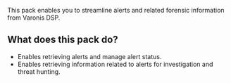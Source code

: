 This pack enables you to streamline alerts and related forensic information from Varonis DSP.

## What does this pack do?

- Enables retrieving alerts and manage alert status.
- Enables retrieving information related to alerts for investigation and threat hunting.